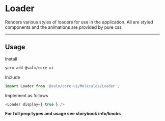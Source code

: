 # Loader

Renders various styles of loaders for use in the application. All are styled components and the animations are provided by pure css

---

## Usage

Install

```javascript
yarn add @salo/core-ui
```

Include

```javascript
import Loader from '@salo/core-ui/Molecules/Loader';
```

Implement as follows

```javascript
<Loader display={ true } />
```

**For full prop types and usage see storybook info/knobs**